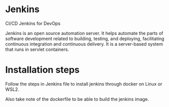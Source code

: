 # Jenkins
CI/CD Jenkins for DevOps

Jenkins is an open source automation server. It helps automate the parts of software development related to building, testing, and deploying, facilitating continuous integration and continuous delivery. It is a server-based system that runs in servlet containers.

# Installation steps
Follow the steps in Jenkins file to install jenkins through docker on Linux or WSL2.

Also take note of the dockerfile to be able to build the jenkins image. 
